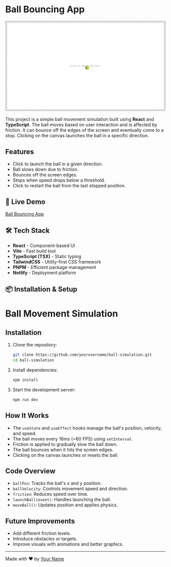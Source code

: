 # Ball Bouncing App

![Ball Bouncing](https://github.com/saied83/bouncing-ball/blob/main/preview.png)

This project is a simple ball movement simulation built using **React** and **TypeScript**. The ball moves based on user interaction and is affected by friction. It can bounce off the edges of the screen and eventually come to a stop. Clicking on the canvas launches the ball in a specific direction.

## Features

- Click to launch the ball in a given direction.
- Ball slows down due to friction.
- Bounces off the screen edges.
- Stops when speed drops below a threshold.
- Click to restart the ball from the last stopped position.

## 🚀 Live Demo

[Ball Bouncing App](https://ball-bouncing-saied83.netlify.app)

## 🛠 Tech Stack

- **React** - Component-based UI
- **Vite** - Fast build tool
- **TypeScript (TSX)** - Static typing
- **TailwindCSS** - Utility-first CSS framework
- **PNPM** - Efficient package management
- **Netlify** - Deployment platform

## 📦 Installation & Setup

# Ball Movement Simulation

## Installation

1. Clone the repository:
   ```sh
   git clone https://github.com/yourusername/ball-simulation.git
   cd ball-simulation
   ```
2. Install dependencies:
   ```sh
   npm install
   ```
3. Start the development server:
   ```sh
   npm run dev
   ```

## How It Works

- The `useState` and `useEffect` hooks manage the ball's position, velocity, and speed.
- The ball moves every 16ms (~60 FPS) using `setInterval`.
- Friction is applied to gradually slow the ball down.
- The ball bounces when it hits the screen edges.
- Clicking on the canvas launches or resets the ball.

## Code Overview

- `ballPos`: Tracks the ball's x and y position.
- `ballVelocity`: Controls movement speed and direction.
- `friction`: Reduces speed over time.
- `launchBall(event)`: Handles launching the ball.
- `moveBall()`: Updates position and applies physics.

## Future Improvements

- Add different friction levels.
- Introduce obstacles or targets.
- Improve visuals with animations and better graphics.

---

Made with ❤️ by [Your Name](https://github.com/saied83)

